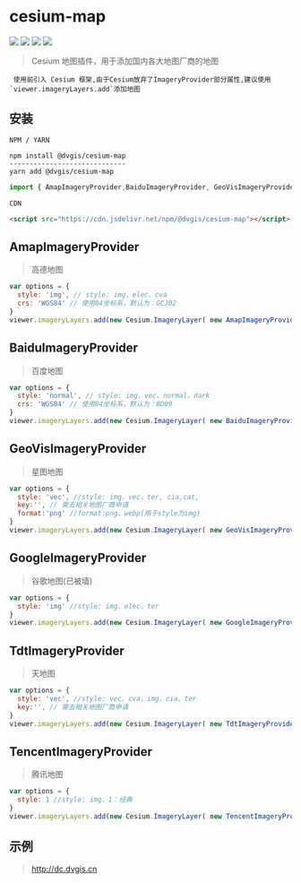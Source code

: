 # cesium-map

<p>
<img src="https://img.shields.io/github/actions/workflow/status/dvgis/cesium-map/build.yml"/>
<img src="https://img.shields.io/badge/license-Apache%202-blue"/>
<img src="https://img.shields.io/npm/v/@dvgis/cesium-map?color=orange&logo=github" />
<img src="https://img.shields.io/npm/dw/@dvgis/cesium-map?logo=npm"/>
</p>

> Cesium 地图插件，用于添加国内各大地图厂商的地图

```warning
 使用前引入 Cesium 框架,由于Cesium放弃了ImageryProvider部分属性,建议使用`viewer.imageryLayers.add`添加地图
```

## 安装

`NPM / YARN`

```shell
npm install @dvgis/cesium-map
-----------------------------
yarn add @dvgis/cesium-map
```

```js
import { AmapImageryProvider,BaiduImageryProvider, GeoVisImageryProvider }  from '@dvgis/cesium-map'
```

`CDN`

```html
<script src="https://cdn.jsdelivr.net/npm/@dvgis/cesium-map"></script>
```

## AmapImageryProvider

> 高德地图

```js
var options = {
  style: 'img', // style: img、elec、cva
  crs: 'WGS84' // 使用84坐标系，默认为：GCJ02
}
viewer.imageryLayers.add(new Cesium.ImageryLayer( new AmapImageryProvider(options)))
```

## BaiduImageryProvider

> 百度地图

```js
var options = {
  style: 'normal', // style: img、vec、normal、dark
  crs: 'WGS84' // 使用84坐标系，默认为：BD09
}
viewer.imageryLayers.add(new Cesium.ImageryLayer( new BaiduImageryProvider(options)))
```

## GeoVisImageryProvider

> 星图地图

```js
var options = {
  style: 'vec', //style: img、vec、ter, cia,cat,
  key:'', // 需去相关地图厂商申请
  format:'png' //format:png、webp(用于style为img)
}
viewer.imageryLayers.add(new Cesium.ImageryLayer( new GeoVisImageryProvider(options)))
```

## GoogleImageryProvider

> 谷歌地图(已被墙)

```js
var options = {
  style: 'img' //style: img、elec、ter
}
viewer.imageryLayers.add(new Cesium.ImageryLayer( new GoogleImageryProvider(options)))
```

## TdtImageryProvider

> 天地图

```js
var options = {
  style: 'vec', //style: vec、cva、img、cia、ter 
  key:'', // 需去相关地图厂商申请
}
viewer.imageryLayers.add(new Cesium.ImageryLayer( new TdtImageryProvider(options)))
```

## TencentImageryProvider

> 腾讯地图

```js
var options = {
  style: 1 //style: img、1：经典
}
viewer.imageryLayers.add(new Cesium.ImageryLayer( new TencentImageryProvider(options)))
```

## 示例

> http://dc.dvgis.cn
